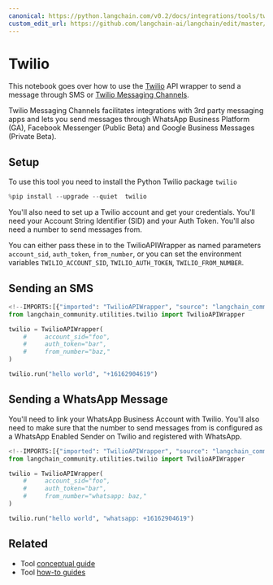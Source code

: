 ```yaml
---
canonical: https://python.langchain.com/v0.2/docs/integrations/tools/twilio/
custom_edit_url: https://github.com/langchain-ai/langchain/edit/master/docs/docs/integrations/tools/twilio.ipynb
---
```


# Twilio

This notebook goes over how to use the [Twilio](https://www.twilio.com) API wrapper to send a message through SMS or [Twilio Messaging Channels](https://www.twilio.com/docs/messaging/channels).

Twilio Messaging Channels facilitates integrations with 3rd party messaging apps and lets you send messages through WhatsApp Business Platform (GA), Facebook Messenger (Public Beta) and Google Business Messages (Private Beta).

## Setup

To use this tool you need to install the Python Twilio package `twilio`

```python
%pip install --upgrade --quiet  twilio
```

You'll also need to set up a Twilio account and get your credentials. You'll need your Account String Identifier (SID) and your Auth Token. You'll also need a number to send messages from.

You can either pass these in to the TwilioAPIWrapper as named parameters `account_sid`, `auth_token`, `from_number`, or you can set the environment variables `TWILIO_ACCOUNT_SID`, `TWILIO_AUTH_TOKEN`, `TWILIO_FROM_NUMBER`.

## Sending an SMS

```python
<!--IMPORTS:[{"imported": "TwilioAPIWrapper", "source": "langchain_community.utilities.twilio", "docs": "https://api.python.langchain.com/en/latest/utilities/langchain_community.utilities.twilio.TwilioAPIWrapper.html", "title": "Twilio"}]-->
from langchain_community.utilities.twilio import TwilioAPIWrapper
```

```python
twilio = TwilioAPIWrapper(
    #     account_sid="foo",
    #     auth_token="bar",
    #     from_number="baz,"
)
```

```python
twilio.run("hello world", "+16162904619")
```

## Sending a WhatsApp Message

You'll need to link your WhatsApp Business Account with Twilio. You'll also need to make sure that the number to send messages from is configured as a WhatsApp Enabled Sender on Twilio and registered with WhatsApp.

```python
<!--IMPORTS:[{"imported": "TwilioAPIWrapper", "source": "langchain_community.utilities.twilio", "docs": "https://api.python.langchain.com/en/latest/utilities/langchain_community.utilities.twilio.TwilioAPIWrapper.html", "title": "Twilio"}]-->
from langchain_community.utilities.twilio import TwilioAPIWrapper
```

```python
twilio = TwilioAPIWrapper(
    #     account_sid="foo",
    #     auth_token="bar",
    #     from_number="whatsapp: baz,"
)
```

```python
twilio.run("hello world", "whatsapp: +16162904619")
```

## Related

- Tool [conceptual guide](/docs/concepts/#tools)
- Tool [how-to guides](/docs/how_to/#tools)